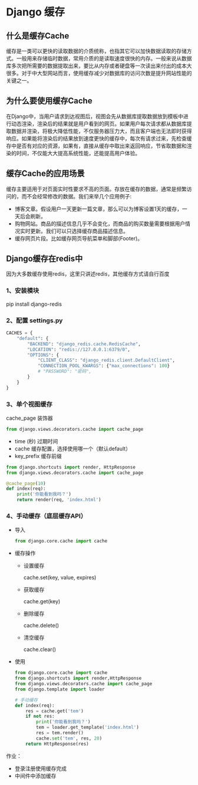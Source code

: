 # Django 缓存

## 什么是缓存Cache

缓存是一类可以更快的读取数据的介质统称，也指其它可以加快数据读取的存储方式。一般用来存储临时数据，常用介质的是读取速度很快的内存。一般来说从数据库多次把所需要的数据提取出来，要比从内存或者硬盘等一次读出来付出的成本大很多。对于中大型网站而言，使用缓存减少对数据库的访问次数是提升网站性能的关键之一。

## 为什么要使用缓存Cache

在Django中，当用户请求到达视图后，视图会先从数据库提取数据放到模板中进行动态渲染，渲染后的结果就是用户看到的网页。如果用户每次请求都从数据库提取数据并渲染，将极大降低性能，不仅服务器压力大，而且客户端也无法即时获得响应。如果能将渲染后的结果放到速度更快的缓存中，每次有请求过来，先检查缓存中是否有对应的资源，如果有，直接从缓存中取出来返回响应，节省取数据和渲染的时间，不仅能大大提高系统性能，还能提高用户体验。

## 缓存Cache的应用场景

缓存主要适用于对页面实时性要求不高的页面。存放在缓存的数据，通常是频繁访问的，而不会经常修改的数据。我们来举几个应用例子:

- 博客文章。假设用户一天更新一篇文章，那么可以为博客设置1天的缓存，一天后会刷新。
- 购物网站。商品的描述信息几乎不会变化，而商品的购买数量需要根据用户情况实时更新。我们可以只选择缓存商品描述信息。
- 缓存网页片段。比如缓存网页导航菜单和脚部(Footer)。

## Django缓存在redis中

因为大多数缓存使用redis，这里只讲述redis，其他缓存方式请自行百度

### 1、安装模块

pip install django-redis

### 2、配置 settings.py

```python
CACHES = {
    "default": {
        "BACKEND": "django_redis.cache.RedisCache",
        "LOCATION": "redis://127.0.0.1:6379/0",
        "OPTIONS": {
            "CLIENT_CLASS": "django_redis.client.DefaultClient",
            "CONNECTION_POOL_KWARGS": {"max_connections": 100}
            # "PASSWORD": "密码",
        }
    }
}
```

### 3、单个视图缓存

cache_page 装饰器

```python
from django.views.decorators.cache import cache_page
```

+ time  (秒)  过期时间
+ cache  缓存配置，选择使用哪一个（默认default）
+ key_prefix 缓存前缀

```python
from django.shortcuts import render, HttpResponse
from django.views.decorators.cache import cache_page

@cache_page(10)
def index(req):
    print('你能看到我吗？')
    return render(req, 'index.html')
```

### 4、手动缓存（底层缓存API）

+ 导入

  ```python
  from django.core.cache import cache
  ```

+ 缓存操作

  + 设置缓存

    cache.set(key, value, expires)

  + 获取缓存

    cache.get(key)

  + 删除缓存

    cache.delete()

  + 清空缓存

    cache.clear()

+ 使用

  ```python
  from django.core.cache import cache
  from django.shortcuts import render,HttpResponse
  from django.views.decorators.cache import cache_page
  from django.template import loader
  
  # 手动缓存
  def index(req):
      res = cache.get('tem')
      if not res:
          print('你能看到我吗？')
          tem = loader.get_template('index.html')
          res = tem.render()
          cache.set('tem', res, 20)
      return HttpResponse(res)
  ```

作业：

+ 登录注册使用缓存完成
+ 中间件中添加缓存
